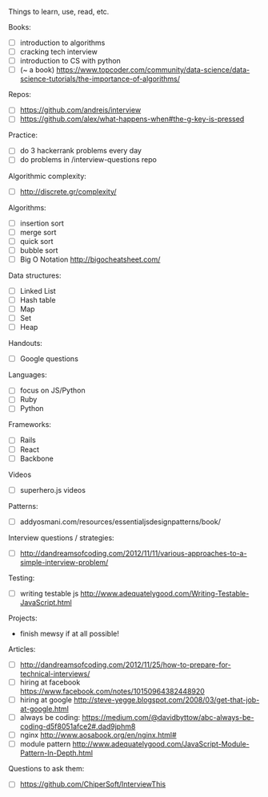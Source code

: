 Things to learn, use, read, etc.

Books:
- [ ] introduction to algorithms
- [ ] cracking tech interview
- [ ] introduction to CS with python
- [ ] (~ a book) https://www.topcoder.com/community/data-science/data-science-tutorials/the-importance-of-algorithms/

Repos:
- [ ] https://github.com/andreis/interview
- [ ] https://github.com/alex/what-happens-when#the-g-key-is-pressed

Practice:
- [ ] do 3 hackerrank problems every day
- [ ] do problems in /interview-questions repo

Algorithmic complexity:
- [ ] http://discrete.gr/complexity/

Algorithms:
- [ ] insertion sort
- [ ] merge sort
- [ ] quick sort
- [ ] bubble sort
- [ ] Big O Notation http://bigocheatsheet.com/

Data structures:
- [ ] Linked List
- [ ] Hash table
- [ ] Map
- [ ] Set
- [ ] Heap

Handouts:
- [ ] Google questions

Languages:
- [ ] focus on JS/Python
- [ ] Ruby
- [ ] Python

Frameworks:
- [ ] Rails
- [ ] React
- [ ] Backbone

Videos
- [ ] superhero.js videos

Patterns:
- [ ] addyosmani.com/resources/essentialjsdesignpatterns/book/

Interview questions / strategies:
- [ ] http://dandreamsofcoding.com/2012/11/11/various-approaches-to-a-simple-interview-problem/

Testing:
- [ ] writing testable js http://www.adequatelygood.com/Writing-Testable-JavaScript.html

Projects:
- finish mewsy if at all possible!

Articles:
- [ ] http://dandreamsofcoding.com/2012/11/25/how-to-prepare-for-technical-interviews/
- [ ] hiring at facebook https://www.facebook.com/notes/10150964382448920
- [ ] hiring at google http://steve-yegge.blogspot.com/2008/03/get-that-job-at-google.html
- [ ] always be coding: https://medium.com/@davidbyttow/abc-always-be-coding-d5f8051afce2#.dad9jphm8
- [ ] nginx http://www.aosabook.org/en/nginx.html#
- [ ] module pattern http://www.adequatelygood.com/JavaScript-Module-Pattern-In-Depth.html

Questions to ask them:
- [ ] https://github.com/ChiperSoft/InterviewThis